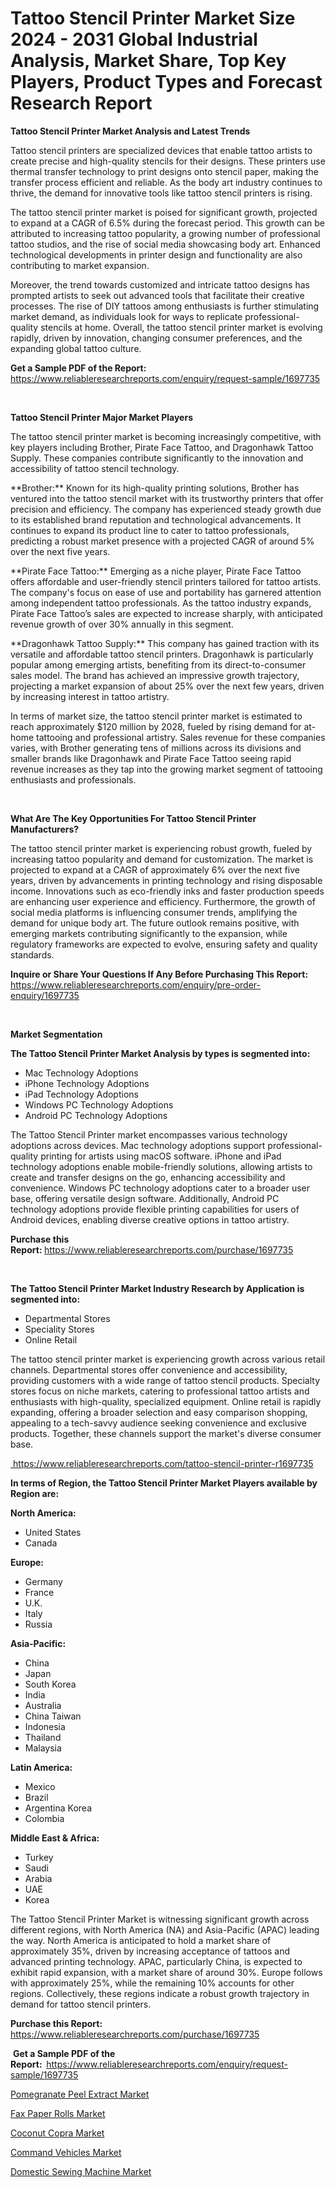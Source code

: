 <p><h1>Tattoo Stencil Printer Market Size 2024 - 2031 Global Industrial Analysis, Market Share, Top Key Players, Product Types and Forecast Research Report</h1></p><p><strong>Tattoo Stencil Printer Market Analysis and Latest Trends</strong></p>
<p><p>Tattoo stencil printers are specialized devices that enable tattoo artists to create precise and high-quality stencils for their designs. These printers use thermal transfer technology to print designs onto stencil paper, making the transfer process efficient and reliable. As the body art industry continues to thrive, the demand for innovative tools like tattoo stencil printers is rising.</p><p>The tattoo stencil printer market is poised for significant growth, projected to expand at a CAGR of 6.5% during the forecast period. This growth can be attributed to increasing tattoo popularity, a growing number of professional tattoo studios, and the rise of social media showcasing body art. Enhanced technological developments in printer design and functionality are also contributing to market expansion.</p><p>Moreover, the trend towards customized and intricate tattoo designs has prompted artists to seek out advanced tools that facilitate their creative processes. The rise of DIY tattoos among enthusiasts is further stimulating market demand, as individuals look for ways to replicate professional-quality stencils at home. Overall, the tattoo stencil printer market is evolving rapidly, driven by innovation, changing consumer preferences, and the expanding global tattoo culture.</p></p>
<p><strong>Get a Sample PDF of the Report:&nbsp;</strong> <a href="https://www.reliableresearchreports.com/enquiry/request-sample/1697735?utm_campaign=113&utm_medium=2&utm_source=Github&utm_content=ia&utm_term=03102024&utm_id=tattoo-stencil-printer">https://www.reliableresearchreports.com/enquiry/request-sample/1697735</a></p>
<p>&nbsp;</p>
<p><strong>Tattoo Stencil Printer Major Market Players</strong></p>
<p><p>The tattoo stencil printer market is becoming increasingly competitive, with key players including Brother, Pirate Face Tattoo, and Dragonhawk Tattoo Supply. These companies contribute significantly to the innovation and accessibility of tattoo stencil technology.</p><p>**Brother:** Known for its high-quality printing solutions, Brother has ventured into the tattoo stencil market with its trustworthy printers that offer precision and efficiency. The company has experienced steady growth due to its established brand reputation and technological advancements. It continues to expand its product line to cater to tattoo professionals, predicting a robust market presence with a projected CAGR of around 5% over the next five years.</p><p>**Pirate Face Tattoo:** Emerging as a niche player, Pirate Face Tattoo offers affordable and user-friendly stencil printers tailored for tattoo artists. The company's focus on ease of use and portability has garnered attention among independent tattoo professionals. As the tattoo industry expands, Pirate Face Tattoo’s sales are expected to increase sharply, with anticipated revenue growth of over 30% annually in this segment.</p><p>**Dragonhawk Tattoo Supply:** This company has gained traction with its versatile and affordable tattoo stencil printers. Dragonhawk is particularly popular among emerging artists, benefiting from its direct-to-consumer sales model. The brand has achieved an impressive growth trajectory, projecting a market expansion of about 25% over the next few years, driven by increasing interest in tattoo artistry.</p><p>In terms of market size, the tattoo stencil printer market is estimated to reach approximately $120 million by 2028, fueled by rising demand for at-home tattooing and professional artistry. Sales revenue for these companies varies, with Brother generating tens of millions across its divisions and smaller brands like Dragonhawk and Pirate Face Tattoo seeing rapid revenue increases as they tap into the growing market segment of tattooing enthusiasts and professionals.</p></p>
<p>&nbsp;</p>
<p><strong>What Are The Key Opportunities For Tattoo Stencil Printer Manufacturers?</strong></p>
<p><p>The tattoo stencil printer market is experiencing robust growth, fueled by increasing tattoo popularity and demand for customization. The market is projected to expand at a CAGR of approximately 6% over the next five years, driven by advancements in printing technology and rising disposable income. Innovations such as eco-friendly inks and faster production speeds are enhancing user experience and efficiency. Furthermore, the growth of social media platforms is influencing consumer trends, amplifying the demand for unique body art. The future outlook remains positive, with emerging markets contributing significantly to the expansion, while regulatory frameworks are expected to evolve, ensuring safety and quality standards.</p></p>
<p><strong>Inquire or Share Your Questions If Any Before Purchasing This Report:</strong> <a href="https://www.reliableresearchreports.com/enquiry/pre-order-enquiry/1697735?utm_campaign=113&utm_medium=2&utm_source=Github&utm_content=ia&utm_term=03102024&utm_id=tattoo-stencil-printer">https://www.reliableresearchreports.com/enquiry/pre-order-enquiry/1697735</a></p>
<p>&nbsp;</p>
<p><strong>Market Segmentation</strong></p>
<p><strong>The Tattoo Stencil Printer Market Analysis by types is segmented into:</strong></p>
<p><ul><li>Mac Technology Adoptions</li><li>iPhone Technology Adoptions</li><li>iPad Technology Adoptions</li><li>Windows PC Technology Adoptions</li><li>Android PC Technology Adoptions</li></ul></p>
<p><p>The Tattoo Stencil Printer market encompasses various technology adoptions across devices. Mac technology adoptions support professional-quality printing for artists using macOS software. iPhone and iPad technology adoptions enable mobile-friendly solutions, allowing artists to create and transfer designs on the go, enhancing accessibility and convenience. Windows PC technology adoptions cater to a broader user base, offering versatile design software. Additionally, Android PC technology adoptions provide flexible printing capabilities for users of Android devices, enabling diverse creative options in tattoo artistry.</p></p>
<p><strong>Purchase this Report:&nbsp;</strong><a href="https://www.reliableresearchreports.com/purchase/1697735?utm_campaign=113&utm_medium=2&utm_source=Github&utm_content=ia&utm_term=03102024&utm_id=tattoo-stencil-printer">https://www.reliableresearchreports.com/purchase/1697735</a></p>
<p>&nbsp;</p>
<p><strong>The Tattoo Stencil Printer Market Industry Research by Application is segmented into:</strong></p>
<p><ul><li>Departmental Stores</li><li>Speciality Stores</li><li>Online Retail</li></ul></p>
<p><p>The tattoo stencil printer market is experiencing growth across various retail channels. Departmental stores offer convenience and accessibility, providing customers with a wide range of tattoo stencil products. Specialty stores focus on niche markets, catering to professional tattoo artists and enthusiasts with high-quality, specialized equipment. Online retail is rapidly expanding, offering a broader selection and easy comparison shopping, appealing to a tech-savvy audience seeking convenience and exclusive products. Together, these channels support the market's diverse consumer base.</p></p>
<p><a href="https://www.reliableresearchreports.com/tattoo-stencil-printer-r1697735?utm_campaign=113&utm_medium=2&utm_source=Github&utm_content=ia&utm_term=03102024&utm_id=tattoo-stencil-printer">&nbsp;https://www.reliableresearchreports.com/tattoo-stencil-printer-r1697735</a></p>
<p><strong>In terms of Region, the Tattoo Stencil Printer Market Players available by Region are:</strong></p>
<p>
    <p> <strong> North America: </strong>
        <ul>
            <li>United States</li>
            <li>Canada</li>
        </ul>
        </p> 
    <p> <strong> Europe: </strong>
        <ul>
            <li>Germany</li>
            <li>France</li>
            <li>U.K.</li>
            <li>Italy</li>
            <li>Russia</li>
        </ul>
        </p> 
    <p> <strong> Asia-Pacific: </strong>
        <ul>
            <li>China</li>
            <li>Japan</li>
            <li>South Korea</li>
            <li>India</li>
            <li>Australia</li>
            <li>China Taiwan</li>
            <li>Indonesia</li>
            <li>Thailand</li>
            <li>Malaysia</li>
        </ul>
        </p> 
    <p> <strong> Latin America: </strong>
        <ul>
            <li>Mexico</li>
            <li>Brazil</li>
            <li>Argentina Korea</li>
            <li>Colombia</li>
        </ul>
        </p> 
    <p> <strong> Middle East & Africa: </strong>
        <ul>
            <li>Turkey</li>
            <li>Saudi</li>
            <li>Arabia</li>
            <li>UAE</li>
            <li>Korea</li>
        </ul>
    </p>
    </p>
<p><p>The Tattoo Stencil Printer Market is witnessing significant growth across different regions, with North America (NA) and Asia-Pacific (APAC) leading the way. North America is anticipated to hold a market share of approximately 35%, driven by increasing acceptance of tattoos and advanced printing technology. APAC, particularly China, is expected to exhibit rapid expansion, with a market share of around 30%. Europe follows with approximately 25%, while the remaining 10% accounts for other regions. Collectively, these regions indicate a robust growth trajectory in demand for tattoo stencil printers.</p></p>
<p><strong>Purchase this Report: </strong><a href="https://www.reliableresearchreports.com/purchase/1697735?utm_campaign=113&utm_medium=2&utm_source=Github&utm_content=ia&utm_term=03102024&utm_id=tattoo-stencil-printer">https://www.reliableresearchreports.com/purchase/1697735</a></p>
<p>&nbsp;<strong>Get a Sample PDF of the Report:&nbsp;&nbsp;</strong><a href="https://www.reliableresearchreports.com/enquiry/request-sample/1697735?utm_campaign=113&utm_medium=2&utm_source=Github&utm_content=ia&utm_term=03102024&utm_id=tattoo-stencil-printer">https://www.reliableresearchreports.com/enquiry/request-sample/1697735</a></p>
<p><strong></strong></p>
<p><p><a href="https://www.linkedin.com/pulse/in-depth-pomegranate-peel-extract-market-review-size-share-shk2f?utm_campaign=113&utm_medium=2&utm_source=Github&utm_content=ia&utm_term=03102024&utm_id=tattoo-stencil-printer">Pomegranate Peel Extract Market</a></p><p><a href="https://github.com/SamiaChowdhury801/Market-Research-Report-List-1/blob/main/fax-paper-rolls-market.md?utm_campaign=113&utm_medium=2&utm_source=Github&utm_content=ia&utm_term=03102024&utm_id=tattoo-stencil-printer">Fax Paper Rolls Market</a></p><p><a href="https://www.linkedin.com/pulse/global-coconut-copra-industry-analysis-share-growth-trends-vpyaf?utm_campaign=113&utm_medium=2&utm_source=Github&utm_content=ia&utm_term=03102024&utm_id=tattoo-stencil-printer">Coconut Copra Market</a></p><p><a href="https://www.linkedin.com/pulse/global-command-vehicles-market-trends-analysis-future-ll3xc?utm_campaign=113&utm_medium=2&utm_source=Github&utm_content=ia&utm_term=03102024&utm_id=tattoo-stencil-printer">Command Vehicles Market</a></p><p><a href="https://github.com/LilianFaulkner65/Market-Research-Report-List-1/blob/main/domestic-sewing-machine-market.md?utm_campaign=113&utm_medium=2&utm_source=Github&utm_content=ia&utm_term=03102024&utm_id=tattoo-stencil-printer">Domestic Sewing Machine Market</a></p></p>